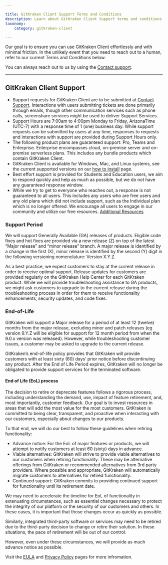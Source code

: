 ```yaml
---

title: GitKraken Client Support Terms and Conditions
description: Learn about GitKraken Client Support terms and conditions
taxonomy:
    category: gitkraken-client

---
```



Our goal is to ensure you can use GitKraken Client effortlessly and with minimal friction. In the unlikely event that you need to reach out to a human, refer to our current Terms and Conditions below.

You can always reach out to us by using the [Contact support](https://help.gitkraken.com/gitkraken-client/contact-support/).

---

## GitKraken Client Support

- Support requests for GitKraken Client are to be submitted at [Contact Support](https://help.gitkraken.com/gitkraken-client/contact-support/). Interactions with users submitting tickets are done primarily through emails, though other communication services such as phone calls, screenshare services might be used to deliver Support Services. 
- Support Hours are 7:00am to 4:00pm Monday to Friday, ArizonaTime (UTC-7) with a response time of 1 (one) business day. While support requests can be submitted by users at any time, responses to requests and interactions with support are provided during Support Hours only.
- The following product plans are guaranteed support: Pro, Teams and Enterprise. Enterprise encompasses cloud, on-premise server and on-premise serverless plans. This includes any bundle products which contain GitKraken Client. 
- GitKraken Client is available for Windows, Mac, and Linux systems, see the current supported versions on our [how to install](https://help.gitkraken.com/gitkraken-client/how-to-install/) page.
- Best effort support is provided for Students and Education users, we aim to respond quickly and help as much as possible, but we do not have any guaranteed response window.
- While we try to get to everyone who reaches out, a response is not guaranteed to all users. This includes any users who are free users and any old plans which did not include support, such as the Individual plan which is no longer offered. We encourage all users to engage in our community and utilize our free resources. [Additional Resources](https://help.gitkraken.com/gitkraken-client/gitkraken-client-home/#additional-resources)

### Support Period
 
We will support Generally Available (GA) releases of products. Eligible code fixes and hot fixes are provided via a new release (Z) on top of the latest “Major release” and “minor release” branch. A major release is identified by a change in the first (X), minor release is identified by the second (Y) digit in the following versioning nomenclature: Version X.Y.Z.

As a best practice, we expect customers to stay at the current release in order to receive optimal support. Release updates for customers are provided regularly on the GitKraken Help Center for each GitKraken product. While we will provide troubleshooting assistance to GA products, we might ask customers to upgrade to the current release during the troubleshooting process in order for them to receive functionality enhancements, security updates, and code fixes. 

### End-of-Life 

GitKraken will support a Major release for a period of at least 12 (twelve) months from the major release, excluding minor and patch releases (eg version 9.Y.Z will be eligible for support for 12 month period from when the 9.0.x version was released). However, while troubleshooting customer issues, a customer may be asked to upgrade to the current release.

GitKraken’s end-of-life policy provides that GitKraken will provide customers with at least sixty (60) days’ prior notice before discontinuing any product. After the End of Life Period expires, GitKraken will no longer be obligated to provide support services for the terminated software.

#### End of Life (EoL) process

The decision to retire or deprecate features follows a rigorous process, including understanding the demand, use, impact of feature retirement, and, most importantly, customer feedback. Our goal is to invest resources in areas that will add the most value for the most customers. GitKraken is committed to being clear, transparent, and proactive when interacting with our customers, especially about changes to our products. 

To that end, we will do our best to follow these guidelines when retiring functionality:

- Advance notice: For the EoL of major features or products, we will attempt to notify customers at least 60 (sixty) days in advance.
- Viable alternatives: GitKraken will strive to provide viable alternatives to our customers when retiring functionality. These may be alternative offerings from GitKraken or recommended alternatives from 3rd party providers. Where possible and appropriate, GitKraken will automatically migrate customers to alternatives for retired functionality.
- Continued support: GitKraken commits to providing continued support for functionality until its retirement date.

We may need to accelerate the timeline for EoL of functionality in extenuating circumstances, such as essential changes necessary to protect the integrity of our platform or the security of our customers and others. In these cases, it is important that those changes occur as quickly as possible.

Similarly, integrated third-party software or services may need to be retired due to the third-party decision to change or retire their solution. In these situations, the pace of retirement will be out of our control.

However, even under these circumstances, we will provide as much advance notice as possible.



Visit the [EULA](https://www.gitkraken.com/eula) and [Privacy Policy](https://www.gitkraken.com/privacy) pages for more infromation.
